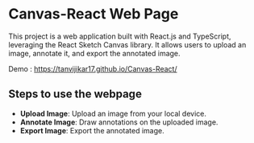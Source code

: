 # Canvas-React Web Page

This project is a web application built with React.js and TypeScript, leveraging the React Sketch Canvas library. It allows users to upload an image, annotate it, and export the annotated image.

Demo : https://tanvijikar17.github.io/Canvas-React/


## Steps to use the webpage

- **Upload Image**: Upload an image from your local device.
- **Annotate Image**: Draw annotations on the uploaded image.
- **Export Image**: Export the annotated image.
